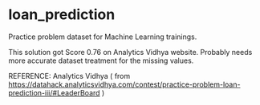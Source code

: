 # loan_prediction
Practice problem dataset for Machine Learning trainings.

This solution got Score 0.76 on Analytics Vidhya website. Probably needs more accurate dataset treatment for the missing values.

REFERENCE: Analytics Vidhya ( from https://datahack.analyticsvidhya.com/contest/practice-problem-loan-prediction-iii/#LeaderBoard )
